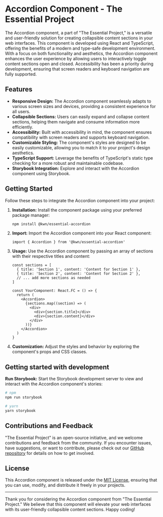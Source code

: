# Accordion Component - The Essential Project

The Accordion component, a part of "The Essential Project," is a versatile and user-friendly solution for creating collapsible content sections in your web interfaces. This component is developed using React and TypeScript, offering the benefits of a modern and type-safe development environment. With a focus on both functionality and aesthetics, the Accordion component enhances the user experience by allowing users to interactively toggle content sections open and closed. Accessibility has been a priority during development, ensuring that screen readers and keyboard navigation are fully supported.

## Features

- **Responsive Design:** The Accordion component seamlessly adapts to various screen sizes and devices, providing a consistent experience for all users.
- **Collapsible Sections:** Users can easily expand and collapse content sections, helping them navigate and consume information more efficiently.
- **Accessibility:** Built with accessibility in mind, the component ensures compatibility with screen readers and supports keyboard navigation.
- **Customizable Styling:** The component's styles are designed to be easily customizable, allowing you to match it to your project's design aesthetics.
- **TypeScript Support:** Leverage the benefits of TypeScript's static type checking for a more robust and maintainable codebase.
- **Storybook Integration:** Explore and interact with the Accordion component using Storybook.

## Getting Started

Follow these steps to integrate the Accordion component into your project:

1. **Installation:** Install the component package using your preferred package manager:

   ```sh
   npm install @kwn/essential-accordion
   ```

2. **Import:** Import the Accordion component into your React component:

   ```tsx
   import { Accordion } from '@kwn/essential-accordion'
   ```

3. **Usage:** Use the Accordion component by passing an array of sections with their respective titles and content:

   ```tsx
   const sections = [
     { title: 'Section 1', content: 'Content for Section 1' },
     { title: 'Section 2', content: 'Content for Section 2' },
     // ... add more sections as needed
   ]

   const YourComponent: React.FC = () => {
     return (
       <Accordion>
         {sections.map((section) => (
           <div>
             <div>{section.title}</div>
             <div>{section.content}</div>
           </div>
         ))}
       </Accordion>
     )
   }
   ```

4. **Customization:** Adjust the styles and behavior by exploring the component's props and CSS classes.

## Getting started with development

**Run Storybook:** Start the Storybook development server to view and interact with the Accordion component's stories:

```sh
# npm
npm run storybook

# yarn
yarn storybook
```

## Contributions and Feedback

"The Essential Project" is an open-source initiative, and we welcome contributions and feedback from the community. If you encounter issues, have suggestions, or want to contribute, please check out our [GitHub repository](https://github.com/kawaunharvey/essential-accordion) for details on how to get involved.

## License

This Accordion component is released under the [MIT License](https://opensource.org/licenses/MIT), ensuring that you can use, modify, and distribute it freely in your projects.

---

Thank you for considering the Accordion component from "The Essential Project." We believe that this component will elevate your web interfaces with its user-friendly collapsible content sections. Happy coding!
